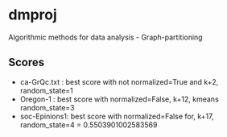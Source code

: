 # dmproj
Algorithmic methods for data analysis - Graph-partitioning

## Scores
 - ca-GrQc.txt : best score with not normalized=True and k+2, random_state=1
 - Oregon-1 : best score with normalized=False, k+12, kmeans random_state=3
 - soc-Epinions1: best score with normalized=False for, k+17, random_state=4 = 0.5503901002583569